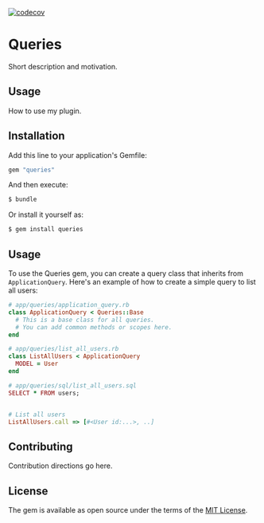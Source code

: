 [![codecov](https://codecov.io/gh/nemuba/gem-queries/graph/badge.svg?token=8UC9DFEKCJ)](https://codecov.io/gh/nemuba/gem-queries)

# Queries
Short description and motivation.

## Usage
How to use my plugin.

## Installation
Add this line to your application's Gemfile:

```ruby
gem "queries"
```

And then execute:
```bash
$ bundle
```

Or install it yourself as:
```bash
$ gem install queries
```

## Usage
To use the Queries gem, you can create a query class that inherits from `ApplicationQuery`. Here's an example of how to create a simple query to list all users:

```ruby
# app/queries/application_query.rb
class ApplicationQuery < Queries::Base
  # This is a base class for all queries.
  # You can add common methods or scopes here.
end

# app/queries/list_all_users.rb
class ListAllUsers < ApplicationQuery
  MODEL = User
end

# app/queries/sql/list_all_users.sql
SELECT * FROM users;


# List all users
ListAllUsers.call => [#<User id:...>, ..]

```

## Contributing
Contribution directions go here.

## License
The gem is available as open source under the terms of the [MIT License](https://opensource.org/licenses/MIT).
